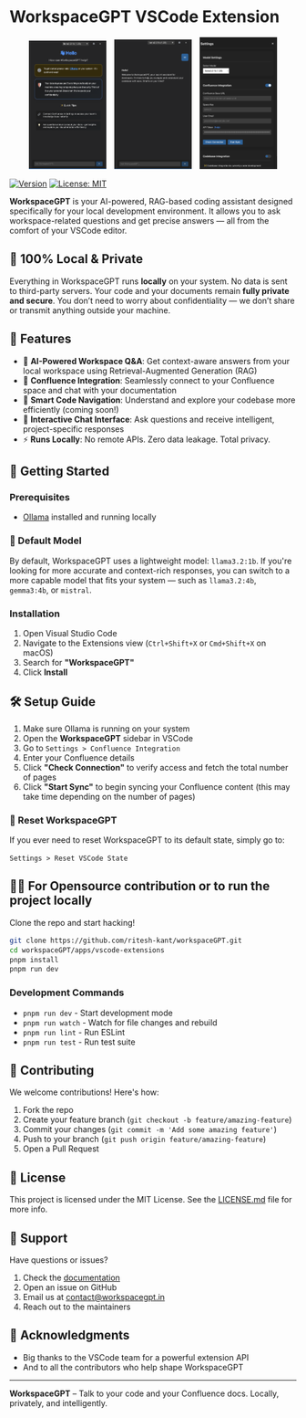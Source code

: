 # WorkspaceGPT VSCode Extension

<p align="center">
  <img src="https://raw.githubusercontent.com/ritesh-kant/workspaceGPT/main/apps/vscode-extensions/resources/screenshots/1.png" alt="Screenshot 1" width="27%" style="margin-right: 2%" />
  <img src="https://raw.githubusercontent.com/ritesh-kant/workspaceGPT/main/apps/vscode-extensions/resources/screenshots/2.png" alt="Screenshot 2" width="27%" style="margin-right: 2%" />
  <img src="https://raw.githubusercontent.com/ritesh-kant/workspaceGPT/main/apps/vscode-extensions/resources/screenshots/3.png" alt="Screenshot 3" width="27%" />
</p>

[![Version](https://img.shields.io/visual-studio-marketplace/v/Riteshkant.workspacegpt-extension.svg)](https://marketplace.visualstudio.com/items?itemName=Riteshkant.workspacegpt-extension)
[![License: MIT](https://img.shields.io/badge/License-MIT-yellow.svg)](https://opensource.org/licenses/MIT)

**WorkspaceGPT** is your AI-powered, RAG-based coding assistant designed specifically for your local development environment. It allows you to ask workspace-related questions and get precise answers — all from the comfort of your VSCode editor.

## 🔐 100% Local & Private

Everything in WorkspaceGPT runs **locally** on your system. No data is sent to third-party servers. Your code and your documents remain **fully private and secure**. You don’t need to worry about confidentiality — we don’t share or transmit anything outside your machine.

## 🧠 Features

- 🤖 **AI-Powered Workspace Q&A**: Get context-aware answers from your local workspace using Retrieval-Augmented Generation (RAG)
- 📄 **Confluence Integration**: Seamlessly connect to your Confluence space and chat with your documentation
- 🧭 **Smart Code Navigation**: Understand and explore your codebase more efficiently (coming soon!)
- 💬 **Interactive Chat Interface**: Ask questions and receive intelligent, project-specific responses
- ⚡ **Runs Locally**: No remote APIs. Zero data leakage. Total privacy.

## 🚀 Getting Started

### Prerequisites

- [Ollama](https://ollama.com) installed and running locally

### 🧠 Default Model

By default, WorkspaceGPT uses a lightweight model: `llama3.2:1b`. If you're looking for more accurate and context-rich responses, you can switch to a more capable model that fits your system — such as `llama3.2:4b`, `gemma3:4b`, or `mistral`.

### Installation

1. Open Visual Studio Code
2. Navigate to the Extensions view (`Ctrl+Shift+X` or `Cmd+Shift+X` on macOS)
3. Search for **"WorkspaceGPT"**
4. Click **Install**

## 🛠 Setup Guide

1. Make sure Ollama is running on your system
2. Open the **WorkspaceGPT** sidebar in VSCode
3. Go to `Settings > Confluence Integration`
4. Enter your Confluence details
5. Click **"Check Connection"** to verify access and fetch the total number of pages
6. Click **"Start Sync"** to begin syncing your Confluence content (this may take time depending on the number of pages)

### 🔁 Reset WorkspaceGPT

If you ever need to reset WorkspaceGPT to its default state, simply go to:

`Settings > Reset VSCode State`

## 🧑‍💻 For Opensource contribution or to run the project locally

Clone the repo and start hacking!

```bash
git clone https://github.com/ritesh-kant/workspaceGPT.git
cd workspaceGPT/apps/vscode-extensions
pnpm install
pnpm run dev
```

### Development Commands

- `pnpm run dev` - Start development mode
- `pnpm run watch` - Watch for file changes and rebuild
- `pnpm run lint` - Run ESLint
- `pnpm run test` - Run test suite

## 🤝 Contributing

We welcome contributions! Here's how:

1. Fork the repo
2. Create your feature branch (`git checkout -b feature/amazing-feature`)
3. Commit your changes (`git commit -m 'Add some amazing feature'`)
4. Push to your branch (`git push origin feature/amazing-feature`)
5. Open a Pull Request

## 📄 License

This project is licensed under the MIT License. See the [LICENSE.md](LICENSE.md) file for more info.

## 💬 Support

Have questions or issues?

1. Check the [documentation](docs/)
2. Open an issue on GitHub
3. Email us at contact@workspacegpt.in
4. Reach out to the maintainers

## 🙏 Acknowledgments

- Big thanks to the VSCode team for a powerful extension API
- And to all the contributors who help shape WorkspaceGPT

---

**WorkspaceGPT** – Talk to your code and your Confluence docs. Locally, privately, and intelligently.